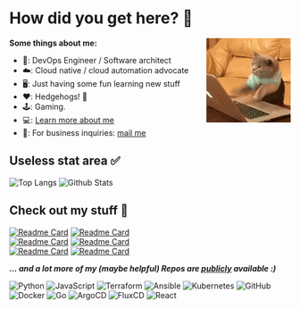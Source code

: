 # How did you get here? 🤖

**Some things about me:**
<img align="right"  width="30%" src="assets/cat-computer.gif" />

- 🧰: DevOps Engineer / Software architect
- ☁️: Cloud native / cloud automation advocate
- 🖥: Just having some fun learning new stuff  
- ❤️: Hedgehogs!  🦔
- 🕹: Gaming.
- 💻: [Learn more about me](https://xamma.github.io) 
- 📩: For business inquiries: [mail me](mailto:max@xammaops.win)


## Useless stat area ✅

![Top Langs](https://github-readme-stats.vercel.app/api/top-langs/?username=xamma&layout=compact&theme=dracula)
![Github Stats](https://github-readme-stats.vercel.app/api?username=xamma&hide=contribs,prs,issues&show=prs_merged,prs_merged_percentage&rank_icon=github&theme=dracula&show_icons=true)

## Check out my stuff 🦔

[![Readme Card](https://github-readme-stats.vercel.app/api/pin/?username=xamma&repo=presetter&show_owner=true&theme=dracula)](https://github.com/xamma/presetter)
[![Readme Card](https://github-readme-stats.vercel.app/api/pin/?username=xamma&repo=helm-release-action&show_owner=true&theme=dracula)](https://github.com/xamma/helm-release-action)  
[![Readme Card](https://github-readme-stats.vercel.app/api/pin/?username=xamma&repo=Apikube&show_owner=true&theme=dracula)](https://github.com/xamma/Apikube)
[![Readme Card](https://github-readme-stats.vercel.app/api/pin/?username=xamma&repo=cloudnative-python-apps&show_owner=true&theme=dracula)](https://github.com/xamma/cloudnative-python-apps)  
[![Readme Card](https://github-readme-stats.vercel.app/api/pin/?username=xamma&repo=jupyhub-custom-culler&show_owner=true&theme=dracula)](https://github.com/xamma/jupyhub-custom-culler)
[![Readme Card](https://github-readme-stats.vercel.app/api/pin/?username=xamma&repo=microservice-demo&show_owner=true&theme=dracula)](https://github.com/xamma/microservice-demo)  

***... and a lot more of my (maybe helpful) Repos are [publicly](https://github.com/xamma?tab=repositories) available :)***  

![Python](https://img.shields.io/badge/python-%233776AB?style=for-the-badge&logo=python&logoColor=ffdd54)
![JavaScript](https://img.shields.io/badge/javascript-%23323330.svg?style=for-the-badge&logo=javascript&logoColor=23F7DF1E)
![Terraform](https://img.shields.io/badge/terraform-%23623CE4.svg?style=for-the-badge&logo=terraform&logoColor=white)
![Ansible](https://img.shields.io/badge/ansible-%234A4A4A.svg?style=for-the-badge&logo=ansible&logoColor=white)
![Kubernetes](https://img.shields.io/badge/kubernetes-%23326CE5.svg?style=for-the-badge&logo=kubernetes&logoColor=white)
![GitHub](https://img.shields.io/badge/github-%23181717.svg?style=for-the-badge&logo=github&logoColor=white)
![Docker](https://img.shields.io/badge/docker-%232496ED.svg?style=for-the-badge&logo=docker&logoColor=white)
![Go](https://img.shields.io/badge/go-%2300ADD8.svg?style=for-the-badge&logo=go&logoColor=white)
![ArgoCD](https://img.shields.io/badge/argocd-%23EF7B4D.svg?style=for-the-badge&logo=argo&logoColor=white)
![FluxCD](https://img.shields.io/badge/fluxcd-%235468FF.svg?style=for-the-badge&logo=flux&logoColor=white)
![React](https://img.shields.io/badge/react-%2361DAFB.svg?style=for-the-badge&logo=react&logoColor=white)
<!--
**xamma/xamma** is a ✨ _special_ ✨ repository because its `README.md` (this file) appears on your GitHub profile.

Here are some ideas to get you started:

- 🔭 I’m currently working on ...
- 🌱 I’m currently learning ...
- 👯 I’m looking to collaborate on ...
- 🤔 I’m looking for help with ...
- 💬 Ask me about ...
- 📫 How to reach me: ...
- 😄 Pronouns: ...
- ⚡ Fun fact: ...
-->
